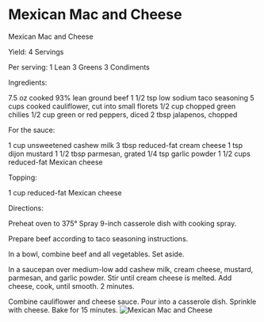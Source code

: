 # Mexican Mac and Cheese

Mexican Mac and Cheese

Yield:
4 Servings

Per serving:
1 Lean
3 Greens
3 Condiments

Ingredients:

7.5 oz cooked 93% lean ground beef
1 1/2 tsp low sodium taco seasoning
5 cups cooked cauliflower, cut into small florets
1/2 cup chopped green chilies
1/2 cup green or red peppers, diced
2 tbsp jalapenos, chopped

For the sauce:

1 cup unsweetened cashew milk
3 tbsp reduced-fat cream cheese
1 tsp dijon mustard
1 1/2 tbsp parmesan, grated
1/4 tsp garlic powder
1 1/2 cups reduced-fat Mexican cheese

Topping:

1 cup reduced-fat Mexican cheese

Directions:

Preheat oven to 375°
Spray 9-inch casserole dish with cooking spray.

Prepare beef according to taco seasoning instructions.

In a bowl, combine beef and all vegetables. Set aside.

In a saucepan over medium-low add cashew milk, cream cheese, mustard, parmesan, and garlic powder.
Stir until cream cheese is melted.
Add cheese, cook, until smooth. 2 minutes.

Combine cauliflower and cheese sauce.
Pour into a casserole dish. Sprinkle with cheese.
Bake for 15 minutes.
![Mexican Mac and Cheese](/images/Mexican%20Mac%20and%20Cheese.png)

